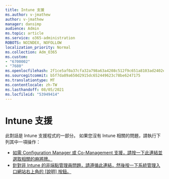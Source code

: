 ```yaml
---
title: Intune 支援
ms.author: v-jmathew
author: v-jmathew
manager: dansimp
audience: Admin
ms.topic: article
ms.service: o365-administration
ROBOTS: NOINDEX, NOFOLLOW
localization_priority: Normal
ms.collection: Adm_O365
ms.custom:
- "6700002"
- "7680"
ms.openlocfilehash: 2f1ce5af0a37cfa32a798a63a4208c512f9c651a8103ad2402ee3dd592a952eb
ms.sourcegitcommit: b5f7da89a650d2915dc652449623c78be6247175
ms.translationtype: MT
ms.contentlocale: zh-TW
ms.lasthandoff: 08/05/2021
ms.locfileid: "53949414"
---
```

# <a name="intune-support"></a>Intune 支援

此對話是 Intune 支援程式的一部分。 如果您沒有 Intune 相關的問題，請執行下列其中一項操作：

- [如需 Configuration Manager 或 Co-Management 支援，請按一下此連結並選取相關的麻將牌。](https://endpoint.microsoft.com/#blade/Microsoft_Intune_DeviceSettings/SupportMenu/helpSupport)
- [針對非 Intune 的非端點管理員問題，請遵循此連結，然後按一下系統管理入口網站右上角的 [說明] 按鈕。](https://admin.microsoft.com/Adminportal/Home?source=applauncher#/support/requests)

